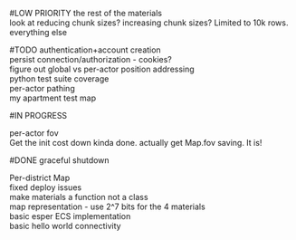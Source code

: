 #LOW PRIORITY
the rest of the materials  
look at reducing chunk sizes? increasing chunk sizes? Limited to 10k rows.
everything else  

#TODO
authentication+account creation  
persist connection/authorization - cookies?  
figure out global vs per-actor position addressing  
python test suite coverage  
per-actor pathing  
my apartment test map

#IN PROGRESS

per-actor fov  
    Get the init cost down kinda done. 
    actually get Map.fov saving. It is!


#DONE
graceful shutdown

Per-district Map  
fixed deploy issues  
make materials a function not a class  
map representation - use 2^7 bits for the 4 materials  
basic esper ECS implementation   
basic hello world connectivity  
